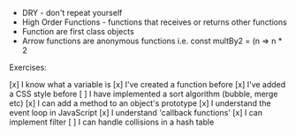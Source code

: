 - DRY - don't repeat yourself
- High Order Functions - functions that receives or returns other functions
- Function are first class objects
- Arrow functions are anonymous functions i.e. const multBy2 = (n => n \* 2

Exercises:

[x] I know what a variable is
[x] I've created a function before
[x] I've added a CSS style before
[ ] I have implemented a sort algorithm (bubble, merge etc)
[x] I can add a method to an object's prototype
[x] I understand the event loop in JavaScript
[x] I understand 'callback functions'
[x] I can implement filter
[ ] I can handle collisions in a hash table
